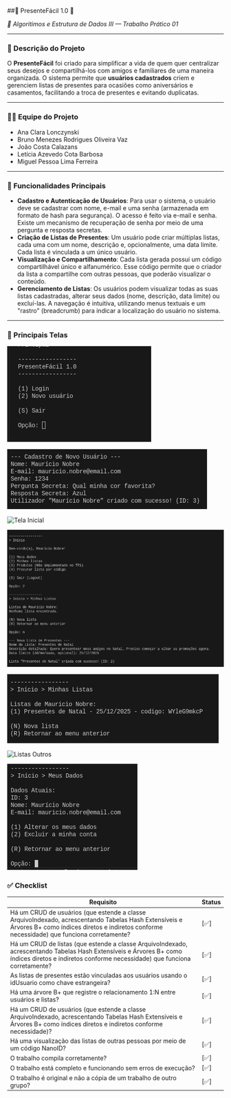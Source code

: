 ##🎁 PresenteFácil 1.0 🎁

_🧠 Algoritimos e Estrutura de Dados III — Trabalho Prático 01_

---

### 📝 Descrição do Projeto

O **PresenteFácil** foi criado para simplificar a vida de quem quer centralizar seus desejos e compartilhá-los com amigos e familiares de uma maneira organizada. O sistema permite que **usuários cadastrados** criem e gerenciem listas de presentes para ocasiões como aniversários e casamentos, facilitando a troca de presentes e evitando duplicatas.

---

### 🧑‍💻 Equipe do Projeto

* Ana Clara Lonczynski
* Bruno Menezes Rodrigues Oliveira Vaz
* João Costa Calazans
* Letícia Azevedo Cota Barbosa 
* Miguel Pessoa Lima Ferreira

---

### 🚀 Funcionalidades Principais

* **Cadastro e Autenticação de Usuários**: Para usar o sistema, o usuário deve se cadastrar com nome, e-mail e uma senha (armazenada em formato de hash para segurança). O acesso é feito via e-mail e senha. Existe um mecanismo de recuperação de senha por meio de uma pergunta e resposta secretas.
* **Criação de Listas de Presentes**: Um usuário pode criar múltiplas listas, cada uma com um nome, descrição e, opcionalmente, uma data limite. Cada lista é vinculada a um único usuário.
* **Visualização e Compartilhamento**: Cada lista gerada possui um código compartilhável único e alfanumérico. Esse código permite que o criador da lista a compartilhe com outras pessoas, que poderão visualizar o conteúdo.
* **Gerenciamento de Listas**: Os usuários podem visualizar todas as suas listas cadastradas, alterar seus dados (nome, descrição, data limite) ou excluí-las. A navegação é intuitiva, utilizando menus textuais e um "rastro" (breadcrumb) para indicar a localização do usuário no sistema.

---

### 📸 Principais Telas

![Tela Login](imagens/TelaLogin.png)

![Cadastro](imagens/Cadastro.png)

![Tela Inicial](imagens/TelaInicial.png)

![Criar Lista](imagens/CriarLista.png) 

![Minhas Listas](imagens/MinhasListas.png)

![Listas Outros](imagens/ListaOutros.png)

![Meus Dados](imagens/TelaDados.png) 

### ✅ Checklist

|Requisito|Status|
|---------|------|
|Há um CRUD de usuários (que estende a classe ArquivoIndexado, acrescentando Tabelas Hash Extensíveis e Árvores B+ como índices diretos e indiretos conforme necessidade) que funciona corretamente?|[✅]|
|Há um CRUD de listas (que estende a classe ArquivoIndexado, acrescentando Tabelas Hash Extensíveis e Árvores B+ como índices diretos e indiretos conforme necessidade) que funciona corretamente?|[✅]|
|As listas de presentes estão vinculadas aos usuários usando o idUsuario como chave estrangeira?|[✅]|
|Há uma árvore B+ que registre o relacionamento 1:N entre usuários e listas?|[✅]|
|Há um CRUD de usuários (que estende a classe ArquivoIndexado, acrescentando Tabelas Hash Extensíveis e Árvores B+ como índices diretos e indiretos conforme necessidade)?|[✅]|
|Há uma visualização das listas de outras pessoas por meio de um código NanoID?|[✅]|
|O trabalho compila corretamente?|[✅]|
|O trabalho está completo e funcionando sem erros de execução?|[✅]|
|O trabalho é original e não a cópia de um trabalho de outro grupo?|[✅]|



